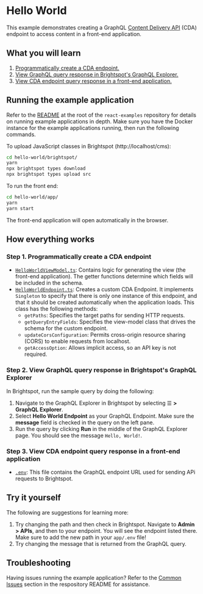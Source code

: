 # Hello World

This example demonstrates creating a GraphQL [Content Delivery API](https://www.brightspot.com/documentation/brightspot-cms-developer-guide/cda-guides) (CDA) endpoint to access content in a front-end application.

## What you will learn
1. [Programmatically create a CDA endpoint.](#step-1-programmatically-create-a-cda-endpoint)
1. [View GraphQL query response in Brightspot's GraphQL Explorer.](#step-2-view-graphql-query-response-in-brightspots-graphql-explorer)
1. [View CDA endpoint query response in a front-end application.](#step-3-view-cda-endpoint-query-response-in-a-front-end-application)
## Running the example application
Refer to the [README](/README.md) at the root of the `react-examples` repository for details on running example applications in depth. Make sure you have the Docker instance for the example applications running, then run the following commands.

To upload JavaScript classes in Brightspot (http://localhost/cms):

```sh
cd hello-world/brightspot/
yarn
npx brightspot types download
npx brightspot types upload src
```

To run the front end:

```sh
cd hello-world/app/
yarn
yarn start
```

The front-end application will open automatically in the browser.

## How everything works

### Step 1. Programmatically create a CDA endpoint

- [`HelloWorldViewModel.ts`](/hello-world/brightspot/src/brightspot/example/hello_world/HelloWorldViewModel.ts): Contains logic for generating the view (the front-end application). The getter functions determine which fields will be included in the schema.
- [`HelloWorldEndpoint.ts`](/hello-world/brightspot/src/brightspot/example/hello_world/HelloWorldEndpoint.ts): Creates a custom CDA Endpoint. It implements `Singleton` to specify that there is only one instance of this endpoint, and that it should be created automatically when the application loads. This class has the following methods:
  - `getPaths`: Specifies the target paths for sending HTTP requests.
  - `getQueryEntryFields`: Specifies the view-model class that drives the schema for the custom endpoint.
  - `updateCorsConfiguration`: Permits cross-origin resource sharing (CORS) to enable requests from localhost.
  - `getAccessOption`: Allows implicit access, so an API key is not required.

### Step 2. View GraphQL query response in Brightspot's GraphQL Explorer

In Brightspot, run the sample query by doing the following:

1. Navigate to the GraphQL Explorer in Brightspot by selecting  ☰ **> GraphQL Explorer**.
1. Select **Hello World Endpoint** as your GraphQL Endpoint. Make sure the **message** field is checked in the query on the left pane.
1. Run the query by clicking **Run** in the middle of the GraphQL Explorer page. You should see the message `Hello, World!`.

### Step 3. View CDA endpoint query response in a front-end application

- [`.env`](/hello-world/app/.env): This file contains the GraphQL endpoint URL used for sending APi requests to Brightspot.

## Try it yourself

The following are suggestions for learning more:

1. Try changing the path and then check in Brightspot. Navigate to **Admin > APIs**, and then to your endpoint. You will see the endpoint listed there. Make sure to add the new path in your `app/.env` file!
1. Try changing the message that is returned from the GraphQL query.

## Troubleshooting

Having issues running the example application? Refer to the [Common Issues](/README.md) section in the respository README for assistance.
